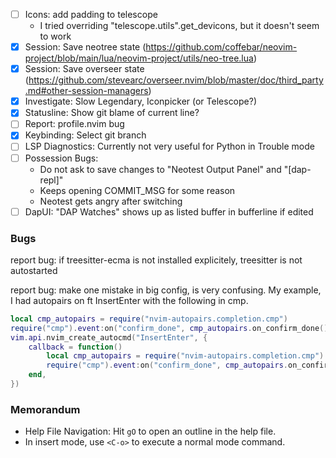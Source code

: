 
- [ ] Icons: add padding to telescope
    - I tried overriding "telescope.utils".get_devicons, but it doesn't seem to work
- [x] Session: Save neotree state (https://github.com/coffebar/neovim-project/blob/main/lua/neovim-project/utils/neo-tree.lua)
- [x] Session: Save overseer state (https://github.com/stevearc/overseer.nvim/blob/master/doc/third_party.md#other-session-managers)
- [x] Investigate: Slow Legendary, Iconpicker (or Telescope?)
- [x] Statusline: Show git blame of current line?
- [ ] Report: profile.nvim bug
- [x] Keybinding: Select git branch
- [ ] LSP Diagnostics: Currently not very useful for Python in Trouble mode
- [ ] Possession Bugs: 
    - Do not ask to save changes to "Neotest Output Panel" and "[dap-repl]"
    - Keeps opening COMMIT_MSG for some reason
    - Neotest gets angry after switching
- [ ] DapUI: "DAP Watches" shows up as listed buffer in bufferline if edited

### Bugs

report bug: if treesitter-ecma is not installed explicitely, treesitter is not
autostarted

report bug: make one mistake in big config, is very confusing. My example, I had 
autopairs on ft InsertEnter with the following in cmp.
```lua
local cmp_autopairs = require("nvim-autopairs.completion.cmp")
require("cmp").event:on("confirm_done", cmp_autopairs.on_confirm_done())
vim.api.nvim_create_autocmd("InsertEnter", {
    callback = function()
        local cmp_autopairs = require("nvim-autopairs.completion.cmp")
        require("cmp").event:on("confirm_done", cmp_autopairs.on_confirm_done())
    end,
})
```

### Memorandum
- Help File Navigation: Hit `gO` to open an outline in the help file.
- In insert mode, use `<C-o>` to execute a normal mode command.

